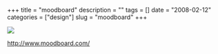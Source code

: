 +++
title = "moodboard"
description = ""
tags = []
date = "2008-02-12"
categories = ["design"]
slug = "moodboard"
+++


 

  <div id="screens-thumbs" class="clearfix">
    <div class="txt-center" id="design-submission"><a href="http://www.moodboard.com/"><img id='bluga-thumbnail-1166' class='bluga-thumbnail large' src='//media.konigi.com/bluga/
wt47f3ab127e0bd_0.jpg'/></a></div>  
  </div>   
<p><a href="http://www.moodboard.com/">http://www.moodboard.com/</a></p>




